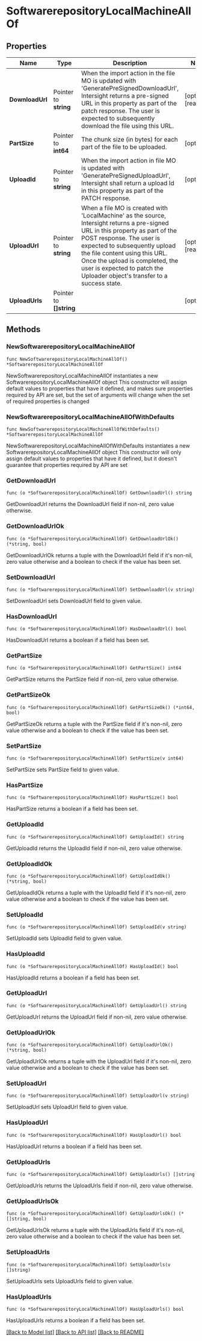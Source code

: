 # SoftwarerepositoryLocalMachineAllOf

## Properties

Name | Type | Description | Notes
------------ | ------------- | ------------- | -------------
**DownloadUrl** | Pointer to **string** | When the import action in the file MO is updated with &#39;GeneratePreSignedDownloadUrl&#39;, Intersight returns a pre-signed URL in this property as part of the patch response. The user is expected to subsequently download the file using this URL. | [optional] [readonly] 
**PartSize** | Pointer to **int64** | The chunk size (in bytes) for each part of the file to be uploaded. | [optional] 
**UploadId** | Pointer to **string** | When the import action in file MO is updated with &#39;GeneratePreSignedUploadUrl&#39;, Intersight shall return a upload Id in this property as part of the PATCH response. | [optional] 
**UploadUrl** | Pointer to **string** | When a file MO is created with &#39;LocalMachine&#39; as the source, Intersight returns a pre-signed URL in this property as part of the POST response. The user is expected to subsequently upload the file content using this URL. Once the upload is completed, the user is expected to patch the Uploader object&#39;s transfer to a success state. | [optional] [readonly] 
**UploadUrls** | Pointer to **[]string** |  | [optional] 

## Methods

### NewSoftwarerepositoryLocalMachineAllOf

`func NewSoftwarerepositoryLocalMachineAllOf() *SoftwarerepositoryLocalMachineAllOf`

NewSoftwarerepositoryLocalMachineAllOf instantiates a new SoftwarerepositoryLocalMachineAllOf object
This constructor will assign default values to properties that have it defined,
and makes sure properties required by API are set, but the set of arguments
will change when the set of required properties is changed

### NewSoftwarerepositoryLocalMachineAllOfWithDefaults

`func NewSoftwarerepositoryLocalMachineAllOfWithDefaults() *SoftwarerepositoryLocalMachineAllOf`

NewSoftwarerepositoryLocalMachineAllOfWithDefaults instantiates a new SoftwarerepositoryLocalMachineAllOf object
This constructor will only assign default values to properties that have it defined,
but it doesn't guarantee that properties required by API are set

### GetDownloadUrl

`func (o *SoftwarerepositoryLocalMachineAllOf) GetDownloadUrl() string`

GetDownloadUrl returns the DownloadUrl field if non-nil, zero value otherwise.

### GetDownloadUrlOk

`func (o *SoftwarerepositoryLocalMachineAllOf) GetDownloadUrlOk() (*string, bool)`

GetDownloadUrlOk returns a tuple with the DownloadUrl field if it's non-nil, zero value otherwise
and a boolean to check if the value has been set.

### SetDownloadUrl

`func (o *SoftwarerepositoryLocalMachineAllOf) SetDownloadUrl(v string)`

SetDownloadUrl sets DownloadUrl field to given value.

### HasDownloadUrl

`func (o *SoftwarerepositoryLocalMachineAllOf) HasDownloadUrl() bool`

HasDownloadUrl returns a boolean if a field has been set.

### GetPartSize

`func (o *SoftwarerepositoryLocalMachineAllOf) GetPartSize() int64`

GetPartSize returns the PartSize field if non-nil, zero value otherwise.

### GetPartSizeOk

`func (o *SoftwarerepositoryLocalMachineAllOf) GetPartSizeOk() (*int64, bool)`

GetPartSizeOk returns a tuple with the PartSize field if it's non-nil, zero value otherwise
and a boolean to check if the value has been set.

### SetPartSize

`func (o *SoftwarerepositoryLocalMachineAllOf) SetPartSize(v int64)`

SetPartSize sets PartSize field to given value.

### HasPartSize

`func (o *SoftwarerepositoryLocalMachineAllOf) HasPartSize() bool`

HasPartSize returns a boolean if a field has been set.

### GetUploadId

`func (o *SoftwarerepositoryLocalMachineAllOf) GetUploadId() string`

GetUploadId returns the UploadId field if non-nil, zero value otherwise.

### GetUploadIdOk

`func (o *SoftwarerepositoryLocalMachineAllOf) GetUploadIdOk() (*string, bool)`

GetUploadIdOk returns a tuple with the UploadId field if it's non-nil, zero value otherwise
and a boolean to check if the value has been set.

### SetUploadId

`func (o *SoftwarerepositoryLocalMachineAllOf) SetUploadId(v string)`

SetUploadId sets UploadId field to given value.

### HasUploadId

`func (o *SoftwarerepositoryLocalMachineAllOf) HasUploadId() bool`

HasUploadId returns a boolean if a field has been set.

### GetUploadUrl

`func (o *SoftwarerepositoryLocalMachineAllOf) GetUploadUrl() string`

GetUploadUrl returns the UploadUrl field if non-nil, zero value otherwise.

### GetUploadUrlOk

`func (o *SoftwarerepositoryLocalMachineAllOf) GetUploadUrlOk() (*string, bool)`

GetUploadUrlOk returns a tuple with the UploadUrl field if it's non-nil, zero value otherwise
and a boolean to check if the value has been set.

### SetUploadUrl

`func (o *SoftwarerepositoryLocalMachineAllOf) SetUploadUrl(v string)`

SetUploadUrl sets UploadUrl field to given value.

### HasUploadUrl

`func (o *SoftwarerepositoryLocalMachineAllOf) HasUploadUrl() bool`

HasUploadUrl returns a boolean if a field has been set.

### GetUploadUrls

`func (o *SoftwarerepositoryLocalMachineAllOf) GetUploadUrls() []string`

GetUploadUrls returns the UploadUrls field if non-nil, zero value otherwise.

### GetUploadUrlsOk

`func (o *SoftwarerepositoryLocalMachineAllOf) GetUploadUrlsOk() (*[]string, bool)`

GetUploadUrlsOk returns a tuple with the UploadUrls field if it's non-nil, zero value otherwise
and a boolean to check if the value has been set.

### SetUploadUrls

`func (o *SoftwarerepositoryLocalMachineAllOf) SetUploadUrls(v []string)`

SetUploadUrls sets UploadUrls field to given value.

### HasUploadUrls

`func (o *SoftwarerepositoryLocalMachineAllOf) HasUploadUrls() bool`

HasUploadUrls returns a boolean if a field has been set.


[[Back to Model list]](../README.md#documentation-for-models) [[Back to API list]](../README.md#documentation-for-api-endpoints) [[Back to README]](../README.md)


